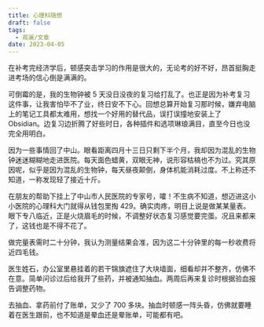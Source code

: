 ```yaml
---
title: 心理科随想
draft: false
tags:
  - 观澜/文章
date: 2023-04-05
---
```


在补考完经济学后，顿感突击学习的作用是很大的，无论考的好不好，昂首挺胸走进考场的信心倒是满满的。

可倒霉的是，我的生物钟被 5 天没日没夜的复习给打乱了。也正是因为补考复习这件事，让我害怕毕不了业，终日安不下心。回想总算开始复习那时候，嫌弃电脑上的笔记工具都太难用，想找一个好用的替代品，误打误撞地安装上了 Obsidian。边复习边折腾了好些时日，各种插件和选项琳琅满目，直至今日也没完全用明白。

因为一些事情回了中山。眼看距离四月十三日只剩下半个月，我却因为混乱的生物钟迷迷糊糊地走进医院。每天面色蜡黄，双眼无神，说形容枯槁也不为过。究其原因呢，似乎是因为混乱的生物钟，每天昼夜颠倒，身体机能消耗过度。不上称还不知道，一称发现轻了接近十斤。

在朋友的帮助下挂上了中山市人民医院的专家号，嚯！不生病不知道，想迈进这小小医院的心理科大门就得从钱包里掏 429。确实肉疼，明目上说是做某某量表。眼下专八临近，正是火烧眉毛的时候，不调整好状态复习感觉要完蛋。况且来都来了，这钱也是不得不花了。

做完量表需时二十分钟，我认为测量结果会准，因为这二十分钟里的每一秒收费将近四毛钱。

医生姓石，办公室里悬挂着的若干锦旗遮住了大块墙面，细看却并不整齐，仿佛不在意。简单问诊过后给我开了些药，并被通知抽血。两周后再来复诊时根据验血报告调整药物。

去抽血、拿药前付了账单，又少了 700 多块。抽血时顿感一阵头昏，仿佛就要睡着在医生跟前，也不知道是晕血还是晕账单，可能都有吧。
